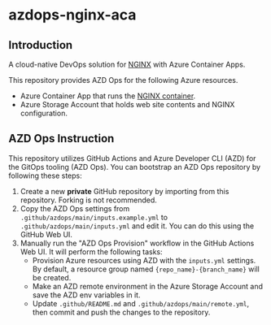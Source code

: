 # azdops-nginx-aca

## Introduction

A cloud-native DevOps solution for [NGINX] with Azure Container Apps.

This repository provides AZD Ops for the following Azure resources.

- Azure Container App that runs the [NGINX container].
- Azure Storage Account that holds web site contents and NGINX configuration.

[NGINX]: https://nginx.org/en/
[NGINX container]: https://hub.docker.com/_/nginx

## AZD Ops Instruction

This repository utilizes GitHub Actions and Azure Developer CLI (AZD) for the GitOps tooling (AZD Ops).
You can bootstrap an AZD Ops repository by following these steps:

1. Create a new **private** GitHub repository by importing from this repository. Forking is not recommended.
2. Copy the AZD Ops settings from `.github/azdops/main/inputs.example.yml` to `.github/azdops/main/inputs.yml` and edit it. You can do this using the GitHub Web UI.
3. Manually run the "AZD Ops Provision" workflow in the GitHub Actions Web UI. It will perform the following tasks:
    - Provision Azure resources using AZD with the `inputs.yml` settings. By default, a resource group named `{repo_name}-{branch_name}` will be created.
    - Make an AZD remote environment in the Azure Storage Account and save the AZD env variables in it.
    - Update `.github/README.md` and `.github/azdops/main/remote.yml`, then commit and push the changes to the repository.